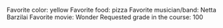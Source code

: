 Favorite color: yellow
Favorite food: pizza
Favorite musician/band: Netta Barzilai
Favorite movie: Wonder
Requested grade in the course: 100
